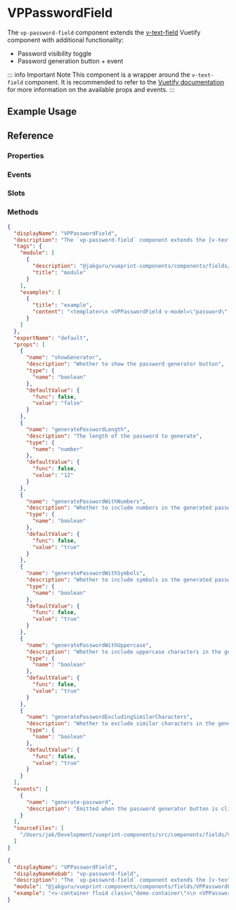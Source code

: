 # VPPasswordField

The `vp-password-field` component extends the [v-text-field](https://vuetifyjs.com/en/api/v-text-field/) Vuetify component with additional functionality:

* Password visibility toggle
* Password generation button + event

::: info Important Note
This component is a wrapper around the `v-text-field` component. It is recommended to refer to the [Vuetify documentation](https://vuetifyjs.com/en/api/v-text-field/) for more information on the available props and events.
:::

## Example Usage

<v-container fluid class="demo-container">
 <VPPasswordField v-model="password" label="Password" />
 <VPPasswordField v-model="password" label="Password with Generator Button" show-generator />
</v-container>

<script setup>
 import { ref } from "vue";
 const password = ref("");
</script>

## Reference

### Properties

### Events

### Slots

### Methods

```json
{
  "displayName": "VPPasswordField",
  "description": "The `vp-password-field` component extends the [v-text-field](https://vuetifyjs.com/en/api/v-text-field/) Vuetify component with additional functionality:\n\n* Password visibility toggle\n* Password generation button + event\n\n::: info Important Note\nThis component is a wrapper around the `v-text-field` component. It is recommended to refer to the [Vuetify documentation](https://vuetifyjs.com/en/api/v-text-field/) for more information on the available props and events.\n:::",
  "tags": {
    "module": [
      {
        "description": "@jakguru/vueprint-components/components/fields/VPPasswordField",
        "title": "module"
      }
    ],
    "examples": [
      {
        "title": "example",
        "content": "<template>\n <VPPasswordField v-model=\"password\" label=\"Password\" />\n <VPPasswordField v-model=\"password\" label=\"Password with Generator Button\" show-generator />\n</template>\n\n<script setup>\n import { ref } from \"vue\";\n const password = ref(\"\");\n<\\/script>"
      }
    ]
  },
  "exportName": "default",
  "props": [
    {
      "name": "showGenerator",
      "description": "Whether to show the password generator button",
      "type": {
        "name": "boolean"
      },
      "defaultValue": {
        "func": false,
        "value": "false"
      }
    },
    {
      "name": "generatePasswordLength",
      "description": "The length of the password to generate",
      "type": {
        "name": "number"
      },
      "defaultValue": {
        "func": false,
        "value": "12"
      }
    },
    {
      "name": "generatePasswordWithNumbers",
      "description": "Whether to include numbers in the generated password",
      "type": {
        "name": "boolean"
      },
      "defaultValue": {
        "func": false,
        "value": "true"
      }
    },
    {
      "name": "generatePasswordWithSymbols",
      "description": "Whether to include symbols in the generated password",
      "type": {
        "name": "boolean"
      },
      "defaultValue": {
        "func": false,
        "value": "true"
      }
    },
    {
      "name": "generatePasswordWithUppercase",
      "description": "Whether to include uppercase characters in the generated password",
      "type": {
        "name": "boolean"
      },
      "defaultValue": {
        "func": false,
        "value": "true"
      }
    },
    {
      "name": "generatePasswordExcludingSimilarCharacters",
      "description": "Whether to exclude similar characters in the generated password",
      "type": {
        "name": "boolean"
      },
      "defaultValue": {
        "func": false,
        "value": "true"
      }
    }
  ],
  "events": [
    {
      "name": "generate-password",
      "description": "Emitted when the password generator button is clicked"
    }
  ],
  "sourceFiles": [
    "/Users/jak/Development/vueprint-components/src/components/fields/VPPasswordField.vue"
  ]
}
```

```json
{
  "displayName": "VPPasswordField",
  "displayNameKebab": "vp-password-field",
  "description": "The `vp-password-field` component extends the [v-text-field](https://vuetifyjs.com/en/api/v-text-field/) Vuetify component with additional functionality:\n\n* Password visibility toggle\n* Password generation button + event\n\n::: info Important Note\nThis component is a wrapper around the `v-text-field` component. It is recommended to refer to the [Vuetify documentation](https://vuetifyjs.com/en/api/v-text-field/) for more information on the available props and events.\n:::",
  "module": "@jakguru/vueprint-components/components/fields/VPPasswordField",
  "example": "<v-container fluid class=\"demo-container\">\n <VPPasswordField v-model=\"password\" label=\"Password\" />\n <VPPasswordField v-model=\"password\" label=\"Password with Generator Button\" show-generator />\n</v-container>\n\n<script setup>\n import { ref } from \"vue\";\n const password = ref(\"\");\n</script>"
}
```
